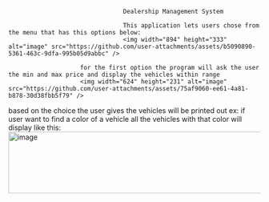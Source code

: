                                     Dealership Management System

                                    This application lets users chose from the menu that has this options below:
                                    <img width="894" height="333" alt="image" src="https://github.com/user-attachments/assets/b5090890-5361-463c-9dfa-995b05d9abbc" />

                        for the first option the program will ask the user the min and max price and display the vehicles within range 
                        <img width="624" height="231" alt="image" src="https://github.com/user-attachments/assets/75af9060-ee61-4a81-b878-30d38fbb5f79" />

based on the choice the user gives the vehicles will be printed out ex: if user want to find a color of a vehicle all the vehicles with that color will display like this:
<img width="641" height="123" alt="image" src="https://github.com/user-attachments/assets/944b786a-0d78-4244-9443-755e1101919f" />

 
